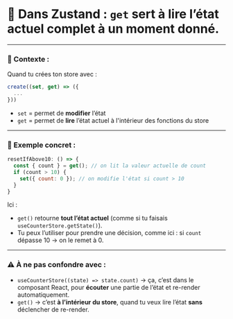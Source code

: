 # 🧩 Dans Zustand : `get` sert à lire **l’état actuel complet** à un moment donné.

---

### 🔄 Contexte :
Quand tu crées ton store avec :

```js
create((set, get) => ({
  ...
}))
```

- `set` = permet de **modifier** l’état  
- `get` = permet de **lire** l’état actuel à l'intérieur des fonctions du store

---

### 🧠 Exemple concret :

```js
resetIfAbove10: () => {
  const { count } = get(); // on lit la valeur actuelle de count
  if (count > 10) {
    set({ count: 0 }); // on modifie l'état si count > 10
  }
}
```

Ici :
- `get()` retourne **tout l’état actuel** (comme si tu faisais `useCounterStore.getState()`).
- Tu peux l’utiliser pour prendre une décision, comme ici : si `count` dépasse 10 → on le remet à 0.

---

### ⚠️ À ne pas confondre avec :

- `useCounterStore((state) => state.count)` → ça, c’est dans le composant React, pour **écouter** une partie de l’état et re-render automatiquement.
- `get()` → c’est **à l’intérieur du store**, quand tu veux lire l’état **sans** déclencher de re-render.
